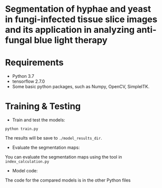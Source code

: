 # Segmentation of hyphae and yeast in fungi-infected tissue slice images and its application in analyzing anti-fungal blue light therapy

# Requirements
- Python 3.7
- tensorflow 2.7.0
- Some basic python packages, such as Numpy, OpenCV, SimpleITK.

# Training & Testing
- Train and test the models:  
    
`python train.py`  
  
The results will be save to `./model_results_dir`.  
  
- Evaluate the segmentation maps:  
    
You can evaluate the segmentation maps using the tool in `index_calculation.py`  
  
- Model code:  
  
The code for the compared models is in the other Python files
